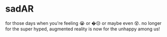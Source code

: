 sadAR
=====

for those days when you're feeling 😭 or �😒 or maybe even 😵.
no longer for the super hyped, augmented reality is now for the unhappy among us!

